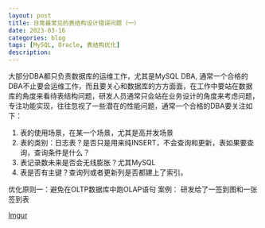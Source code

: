 ```yaml
---
layout: post
title: 日常最常见的表结构设计错误问题（一）
date: 2023-03-16
categories: blog
tags: [MySQL, Oracle, 表结构优化]
description: 
---
```


大部分DBA都只负责数据库的运维工作，尤其是MySQL DBA, 通常一个合格的DBA不止要会运维工作，而且要关心和数据库的方方面面，在工作中要站在数据库的角度来看待表结构问题，研发人员通常只会站在业务设计的角度来考虑问题，专注功能实现，往往忽视了一些潜在的性能问题，通常一个合格的DBA要关注如下：
   1. 表的使用场景，在某一个场景，尤其是高并发场景
   2. 表的类别：日志表？是否只是用来纯INSERT，不会查询和更新，表如果要查询，查询条件是什么？
   3. 表记录数未来是否会无线膨胀？尤其MySQL
   4. 表是否有主键？查询列或者更新列是否都建上了索引。

优化原则一：避免在OLTP数据库中跑OLAP语句
案例：
研发给了一签到图和一张签到表

[Imgur](https://i.imgur.com/JG09J07.jpg)
